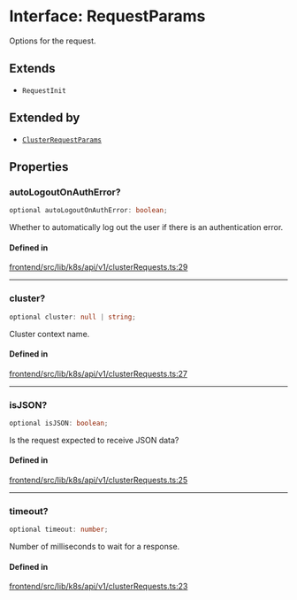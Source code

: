 # Interface: RequestParams

Options for the request.

## Extends

- `RequestInit`

## Extended by

- [`ClusterRequestParams`](ClusterRequestParams.md)

## Properties

### autoLogoutOnAuthError?

```ts
optional autoLogoutOnAuthError: boolean;
```

Whether to automatically log out the user if there is an authentication error.

#### Defined in

[frontend/src/lib/k8s/api/v1/clusterRequests.ts:29](https://github.com/headlamp-k8s/headlamp/blob/2481a1c9f2b4a69a9320466e7a455215b14b97b0/frontend/src/lib/k8s/api/v1/clusterRequests.ts#L29)

***

### cluster?

```ts
optional cluster: null | string;
```

Cluster context name.

#### Defined in

[frontend/src/lib/k8s/api/v1/clusterRequests.ts:27](https://github.com/headlamp-k8s/headlamp/blob/2481a1c9f2b4a69a9320466e7a455215b14b97b0/frontend/src/lib/k8s/api/v1/clusterRequests.ts#L27)

***

### isJSON?

```ts
optional isJSON: boolean;
```

Is the request expected to receive JSON data?

#### Defined in

[frontend/src/lib/k8s/api/v1/clusterRequests.ts:25](https://github.com/headlamp-k8s/headlamp/blob/2481a1c9f2b4a69a9320466e7a455215b14b97b0/frontend/src/lib/k8s/api/v1/clusterRequests.ts#L25)

***

### timeout?

```ts
optional timeout: number;
```

Number of milliseconds to wait for a response.

#### Defined in

[frontend/src/lib/k8s/api/v1/clusterRequests.ts:23](https://github.com/headlamp-k8s/headlamp/blob/2481a1c9f2b4a69a9320466e7a455215b14b97b0/frontend/src/lib/k8s/api/v1/clusterRequests.ts#L23)
